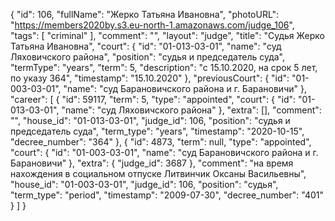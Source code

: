 {
    "id": 106,
    "fullName": "Жерко Татьяна Ивановна",
    "photoURL": "https://members2020by.s3.eu-north-1.amazonaws.com/judge_106",
    "tags": [
        "criminal"
    ],
    "comment": "",
    "layout": "judge",
    "title": "Судья Жерко Татьяна Ивановна",
    "court": {
        "id": "01-013-03-01",
        "name": "суд Ляховичского района",
        "position": "судья и председатель суда",
        "termType": "years",
        "term": 5,
        "description": "c 15.10.2020, на срок 5 лет, по указу 364",
        "timestamp": "15.10.2020"
    },
    "previousCourt": {
        "id": "01-003-03-01",
        "name": "суд Барановичского района и г. Барановичи"
    },
    "career": [
        {
            "id": 59117,
            "term": 5,
            "type": "appointed",
            "court": {
                "id": "01-013-03-01",
                "name": "суд Ляховичского района"
            },
            "extra": [],
            "comment": "",
            "house_id": "01-013-03-01",
            "judge_id": 106,
            "position": "судья и председатель суда",
            "term_type": "years",
            "timestamp": "2020-10-15",
            "decree_number": "364"
        },
        {
            "id": 4873,
            "term": null,
            "type": "appointed",
            "court": {
                "id": "01-003-03-01",
                "name": "суд Барановичского района и г. Барановичи"
            },
            "extra": {
                "judge_id": 3687
            },
            "comment": "на время нахождения в социальном отпуске Литвинчик Оксаны Васильевны",
            "house_id": "01-003-03-01",
            "judge_id": 106,
            "position": "судья",
            "term_type": "period",
            "timestamp": "2009-07-30",
            "decree_number": "401"
        }
    ]
}